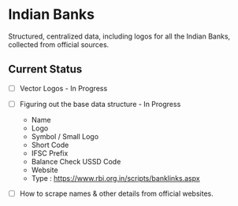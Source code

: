 # Indian Banks 
Structured, centralized data, including logos for all the Indian Banks, collected from official sources.

## Current Status
- [ ] Vector Logos - In Progress
- [ ] Figuring out the base data structure - In Progress
  - Name
  - Logo
  - Symbol / Small Logo
  - Short Code
  - IFSC Prefix
  - Balance Check USSD Code
  - Website
  - Type : https://www.rbi.org.in/scripts/banklinks.aspx
- [ ] How to scrape names & other details from official websites.

